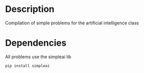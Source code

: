 Description
=========
Compilation of simple problems for the artificial intelligence class

# Dependencies
All problems use the simpleai lib

    pip install simpleai